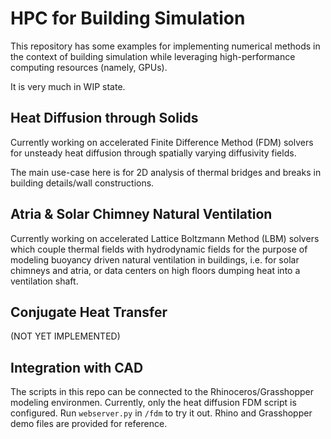 # HPC for Building Simulation

This repository has some examples for implementing numerical methods in the context of building simulation while leveraging high-performance computing resources (namely, GPUs).

It is very much in WIP state. 

## Heat Diffusion through Solids

Currently working on accelerated Finite Difference Method (FDM) solvers for unsteady heat diffusion through spatially varying diffusivity fields.  

The main use-case here is for 2D analysis of thermal bridges and breaks in building details/wall constructions.  

## Atria & Solar Chimney Natural Ventilation

Currently working on accelerated Lattice Boltzmann Method (LBM) solvers which couple thermal fields with hydrodynamic fields for the purpose of modeling buoyancy driven natural ventilation in buildings, i.e. for solar chimneys and atria, or data centers on high floors dumping heat into a ventilation shaft.

## Conjugate Heat Transfer

(NOT YET IMPLEMENTED)

## Integration with CAD

The scripts in this repo can be connected to the Rhinoceros/Grasshopper modeling environmen.  Currently, only the heat diffusion FDM script is configured.  Run `webserver.py` in `/fdm` to try it out.  Rhino and Grasshopper demo files are provided for reference.